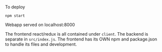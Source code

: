 To deploy

`npm start`

Webapp served on localhost:8000

The frontend react/redux is all contained under `client`. The backend is
separate in `src/index.js`. The frontend has its OWN npm and package.json
to handle its files and development.
